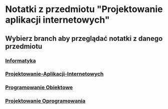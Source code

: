 # Notatki z przedmiotu "Projektowanie aplikacji internetowych"
## Wybierz branch aby przeglądać notatki z danego przedmiotu
### [Informatyka](https://github.com/Pawi1/t19/tree/informatyka)
### [Projektowanie-Aplikacji-Internetowych](https://github.com/Pawi1/t19/tree/projektowanie-aplikacji-internetowych)
### [Programowanie Obiektowe](https://github.com/Pawi1/t19/tree/programowanie-obiektowe)
### [Projektowanie Oprogramowania](https://github.com/Pawi1/t19/tree/projektowanie-oprogramowania)
